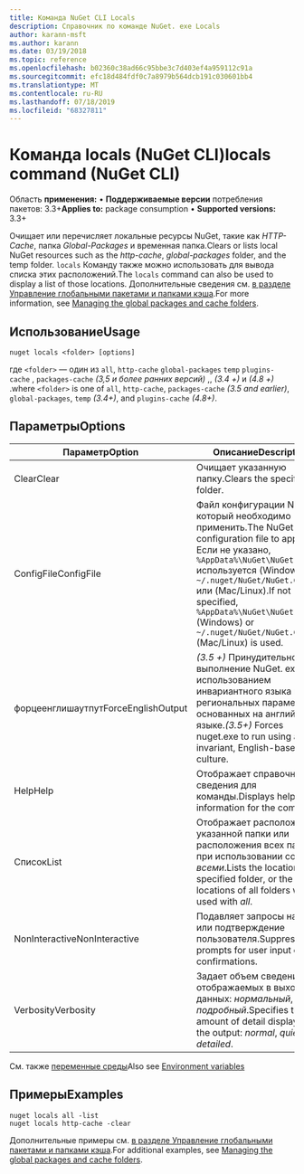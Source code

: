 ```yaml
---
title: Команда NuGet CLI Locals
description: Справочник по команде NuGet. exe Locals
author: karann-msft
ms.author: karann
ms.date: 03/19/2018
ms.topic: reference
ms.openlocfilehash: b02360c38ad66c95bbe3c7d403ef4a959112c91a
ms.sourcegitcommit: efc18d484fdf0c7a8979b564dcb191c030601bb4
ms.translationtype: MT
ms.contentlocale: ru-RU
ms.lasthandoff: 07/18/2019
ms.locfileid: "68327811"
---
```

# <a name="locals-command-nuget-cli"></a><span data-ttu-id="2f6ed-103">Команда locals (NuGet CLI)</span><span class="sxs-lookup"><span data-stu-id="2f6ed-103">locals command (NuGet CLI)</span></span>

<span data-ttu-id="2f6ed-104">Область **применения:** &bullet; **Поддерживаемые версии** потребления пакетов: 3.3+</span><span class="sxs-lookup"><span data-stu-id="2f6ed-104">**Applies to:** package consumption &bullet; **Supported versions:** 3.3+</span></span>

<span data-ttu-id="2f6ed-105">Очищает или перечисляет локальные ресурсы NuGet, такие как *HTTP-Cache*, папка *Global-Packages* и временная папка.</span><span class="sxs-lookup"><span data-stu-id="2f6ed-105">Clears or lists local NuGet resources such as the *http-cache*, *global-packages* folder, and the temp folder.</span></span> <span data-ttu-id="2f6ed-106">`locals` Команду также можно использовать для вывода списка этих расположений.</span><span class="sxs-lookup"><span data-stu-id="2f6ed-106">The `locals` command can also be used to display a list of those locations.</span></span> <span data-ttu-id="2f6ed-107">Дополнительные сведения см. [в разделе Управление глобальными пакетами и папками кэша](../../consume-packages/managing-the-global-packages-and-cache-folders.md).</span><span class="sxs-lookup"><span data-stu-id="2f6ed-107">For more information, see [Managing the global packages and cache folders](../../consume-packages/managing-the-global-packages-and-cache-folders.md).</span></span>

## <a name="usage"></a><span data-ttu-id="2f6ed-108">Использование</span><span class="sxs-lookup"><span data-stu-id="2f6ed-108">Usage</span></span>

```cli
nuget locals <folder> [options]
```

<span data-ttu-id="2f6ed-109">где `<folder>` — один из `all`, `http-cache` `global-packages` `temp` `plugins-cache` , `packages-cache` *(3,5 и более ранних версий)* ,, *(3.4 +)* и *(4.8 +)* .</span><span class="sxs-lookup"><span data-stu-id="2f6ed-109">where `<folder>` is one of `all`, `http-cache`, `packages-cache` *(3.5 and earlier)*, `global-packages`, `temp` *(3.4+)*, and `plugins-cache` *(4.8+)*.</span></span>

## <a name="options"></a><span data-ttu-id="2f6ed-110">Параметры</span><span class="sxs-lookup"><span data-stu-id="2f6ed-110">Options</span></span>

| <span data-ttu-id="2f6ed-111">Параметр</span><span class="sxs-lookup"><span data-stu-id="2f6ed-111">Option</span></span> | <span data-ttu-id="2f6ed-112">Описание</span><span class="sxs-lookup"><span data-stu-id="2f6ed-112">Description</span></span> |
| --- | --- |
| <span data-ttu-id="2f6ed-113">Clear</span><span class="sxs-lookup"><span data-stu-id="2f6ed-113">Clear</span></span> | <span data-ttu-id="2f6ed-114">Очищает указанную папку.</span><span class="sxs-lookup"><span data-stu-id="2f6ed-114">Clears the specified folder.</span></span> |
| <span data-ttu-id="2f6ed-115">ConfigFile</span><span class="sxs-lookup"><span data-stu-id="2f6ed-115">ConfigFile</span></span> | <span data-ttu-id="2f6ed-116">Файл конфигурации NuGet, который необходимо применить.</span><span class="sxs-lookup"><span data-stu-id="2f6ed-116">The NuGet configuration file to apply.</span></span> <span data-ttu-id="2f6ed-117">Если не указано, `%AppData%\NuGet\NuGet.Config` используется (Windows) `~/.nuget/NuGet/NuGet.Config` или (Mac/Linux).</span><span class="sxs-lookup"><span data-stu-id="2f6ed-117">If not specified, `%AppData%\NuGet\NuGet.Config` (Windows) or `~/.nuget/NuGet/NuGet.Config` (Mac/Linux) is used.</span></span>|
| <span data-ttu-id="2f6ed-118">форцеенглишаутпут</span><span class="sxs-lookup"><span data-stu-id="2f6ed-118">ForceEnglishOutput</span></span> | <span data-ttu-id="2f6ed-119">*(3.5 +)* Принудительное выполнение NuGet. exe с использованием инвариантного языка и региональных параметров, основанных на английском языке.</span><span class="sxs-lookup"><span data-stu-id="2f6ed-119">*(3.5+)* Forces nuget.exe to run using an invariant, English-based culture.</span></span> |
| <span data-ttu-id="2f6ed-120">Help</span><span class="sxs-lookup"><span data-stu-id="2f6ed-120">Help</span></span> | <span data-ttu-id="2f6ed-121">Отображает справочные сведения для команды.</span><span class="sxs-lookup"><span data-stu-id="2f6ed-121">Displays help information for the command.</span></span> |
| <span data-ttu-id="2f6ed-122">Список</span><span class="sxs-lookup"><span data-stu-id="2f6ed-122">List</span></span> | <span data-ttu-id="2f6ed-123">Отображает расположение указанной папки или расположения всех папок при использовании со *всеми*.</span><span class="sxs-lookup"><span data-stu-id="2f6ed-123">Lists the location of the specified folder, or the locations of all folders when used with *all*.</span></span> |
| <span data-ttu-id="2f6ed-124">NonInteractive</span><span class="sxs-lookup"><span data-stu-id="2f6ed-124">NonInteractive</span></span> | <span data-ttu-id="2f6ed-125">Подавляет запросы на ввод или подтверждение пользователя.</span><span class="sxs-lookup"><span data-stu-id="2f6ed-125">Suppresses prompts for user input or confirmations.</span></span> |
| <span data-ttu-id="2f6ed-126">Verbosity</span><span class="sxs-lookup"><span data-stu-id="2f6ed-126">Verbosity</span></span> | <span data-ttu-id="2f6ed-127">Задает объем сведений, отображаемых в выходных данных: *нормальный*, *тихий*, *подробный*.</span><span class="sxs-lookup"><span data-stu-id="2f6ed-127">Specifies the amount of detail displayed in the output: *normal*, *quiet*, *detailed*.</span></span> |

<span data-ttu-id="2f6ed-128">См. также [переменные среды](cli-ref-environment-variables.md)</span><span class="sxs-lookup"><span data-stu-id="2f6ed-128">Also see [Environment variables](cli-ref-environment-variables.md)</span></span>

## <a name="examples"></a><span data-ttu-id="2f6ed-129">Примеры</span><span class="sxs-lookup"><span data-stu-id="2f6ed-129">Examples</span></span>

```cli
nuget locals all -list
nuget locals http-cache -clear
```

<span data-ttu-id="2f6ed-130">Дополнительные примеры см. [в разделе Управление глобальными пакетами и папками кэша](../../consume-packages/managing-the-global-packages-and-cache-folders.md).</span><span class="sxs-lookup"><span data-stu-id="2f6ed-130">For additional examples, see [Managing the global packages and cache folders](../../consume-packages/managing-the-global-packages-and-cache-folders.md).</span></span>
